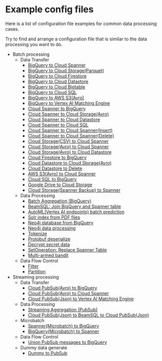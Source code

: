 # Example config files

Here is a list of configuration file examples for common data processing cases.

Try to find and arrange a configuration file that is similar to the data processing you want to do.

* Batch processing
  * Data Transfer
    * [BigQuery to Cloud Spanner](bigquery-to-spanner.json)
    * [BigQuery to Cloud Storage(Parquet)](bigquery-to-parquet.json)
    * [BigQuery to Cloud Firestore](bigquery-to-firestore.json)
    * [BigQuery to Cloud Datastore](bigquery-to-datastore.json)
    * [BigQuery to Cloud Bigtable](bigquery-to-bigtable.json)
    * [BigQuery to Cloud SQL](bigquery-to-jdbc.json)
    * [BigQuery to AWS S3(Avro)](bigquery-to-aws-avro.json)
    * [BigQuery to Vertex AI Matching Engine](bigquery-to-matchingengine.json)
    * [Cloud Spanner to BigQuery](spanner-to-bigquery.json)
    * [Cloud Spanner to Cloud Storage(Avro)](spanner-to-avro.json)
    * [Cloud Spanner to Cloud Datastore](spanner-to-datastore.json)
    * [Cloud Spanner to Cloud SQL](spanner-to-jdbc.json)
    * [Cloud Spanner to Cloud Spanner(Insert)](spanner-to-spanner.json)
    * [Cloud Spanner to Cloud Spanner(Delete)](spanner-to-spanner-delete.json)
    * [Cloud Storage(CSV) to Cloud Spanner](csv-to-spanner.json)
    * [Cloud Storage(Avro) to Cloud Spanner](avro-to-spanner.json)
    * [Cloud Storage(Avro) to Cloud Datastore](avro-to-datastore.json)
    * [Cloud Firestore to BigQuery](firestore-to-bigquery.json)
    * [Cloud Datastore to Cloud Storage(Avro)](datastore-to-avro.json)
    * [Cloud Datastore to Delete](datastore-to-delete.json)
    * [AWS S3(Avro) to Cloud Spanner](aws-avro-to-spanner.json)
    * [Cloud SQL to BigQuery](jdbc-to-bigquery.json)
    * [Google Drive to Cloud Storage](drivefile-to-copyfile.json)
    * [Cloud Storage(Spanner Backup) to Spanner](import-spanner-backup.json)
  * Data Processing
    * [Batch Aggregation (BigQuery)](bigquery-to-aggregation-to-bigquery.json)
    * [BeamSQL: Join BigQuery and Spanner table](beamsql-join-bigquery-and-spanner-to-spanner.json)
    * [AutoML(Vertex AI endpoints) batch prediction](bigquery-to-automl-to-spanner.json)
    * [Solr index from PDF files](bigquery-pdf-to-solrindex.json)
    * [Neo4j database from BigQuery](bigquery-to-localneo4j.json)
    * [Neo4j data processing](bigquery-to-localneo4j-to-bigquery.json)
    * [Tokenize](bigquery-to-tokenize-to-bigquery.json)
    * [Protobuf deserialize](spanner-to-protobuf-to-avro.json)
    * [Decrypt secret data](spanner-to-decrypt-to-avro.json)
    * [SetOperation: Replace Spanner Table](setoperation-replace-spanner.json)
    * [Multi-armed bandit](pubsub-to-bandit-to-pubsub-bigquery.json)
  * Data Flow Control
    * [Filter](avro-to-filter-to-avro.json)
    * [Partition](avro-to-partition-to-spanner.json)
* Streaming processing
  * Data Transfer
    * [Cloud PubSub(Avro) to BigQuery](pubsub-avro-to-bigquery.json)
    * [Cloud PubSub(Avro) to Cloud Spanner](pubsub-avro-to-spanner.json)
    * [Cloud PubSub(Json) to Vertex AI Matching Engine](pubsub-to-matchingengine.json)
  * Data Processing
    * [Streaming Aggregation (PubSub)](pubsub-to-aggregation-to-pubsub.json)
    * [Cloud PubSub(Json) to BeamSQL to Cloud PubSub(Json)](pubsub-to-beamsql-to-pubsub.json)
  * Microbatch
    * [Spanner(Microbatch) to BigQuery](spanner-microbatch-to-bigquery.json)
    * [BigQuery(Microbatch) to Spanner](bigquery-microbatch-to-spanner.json)
  * Data Flow Control
    * [Union PubSub messages to BigQuery](pubsub-to-union-to-bigquery.json)
  * Dummy data generate
    * [Dummy to PubSub](dummy-to-pubsub.json)